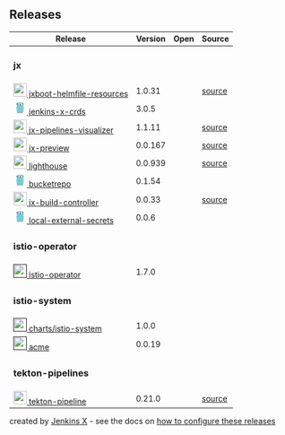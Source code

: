 ## Releases


<table class="table">
  <thead>
    <tr>
      <th scope="col">Release</th>
      <th scope="col">Version</th>
      <th scope="col">Open</th>
      <th scope="col">Source</th>
    </tr>
  </thead>
  <tbody>
    <tr>
		      <td colspan='4'><h3>jx</h3></td>
		    </tr>
	    <tr>
	      <td><a href='https://github.com/jenkins-x-charts/jxboot-helmfile-resources' title='A Helm chart for the resources for JX Boot'> <img src='https://raw.githubusercontent.com/jenkins-x/jenkins-x-website/master/images/logo/jenkinsx-icon-color.svg' width='24px' height='24px'> jxboot-helmfile-resources </a></td>
	      <td>1.0.31</td>
	      <td></td>
	      <td><a href='https://github.com/jenkins-x-charts/jxboot-helmfile-resources'>source</a></td>
	    </tr>
    <tr>
	      <td><a href='' title='Custom Resource Definitions for Jenkins X'> <img src='https://raw.githubusercontent.com/jenkins-x/jenkins-x-platform/d273e09/images/go.png' width='24px' height='24px'> jenkins-x-crds </a></td>
	      <td>3.0.5</td>
	      <td></td>
	      <td></td>
	    </tr>
    <tr>
	      <td><a href='https://github.com/jenkins-x/jx-pipelines-visualizer' title='Web UI for Jenkins X, with a clear goal - visualize the pipelines - and their logs.'> <img src='https://raw.githubusercontent.com/jenkins-x/jenkins-x-website/master/images/logo/jenkinsx-icon-color.svg' width='24px' height='24px'> jx-pipelines-visualizer </a></td>
	      <td>1.1.11</td>
	      <td></td>
	      <td><a href='https://github.com/jenkins-x/jx-pipelines-visualizer'>source</a></td>
	    </tr>
    <tr>
	      <td><a href='https://github.com/jenkins-x/jx-preview' title='This chart installs the jx-preview CRD and garbagecollection job
'> <img src='https://raw.githubusercontent.com/jenkins-x/jenkins-x-website/master/images/logo/jenkinsx-icon-color.svg' width='24px' height='24px'> jx-preview </a></td>
	      <td>0.0.167</td>
	      <td></td>
	      <td><a href='https://github.com/jenkins-x/jx-preview'>source</a></td>
	    </tr>
    <tr>
	      <td><a href='https://github.com/jenkins-x/lighthouse' title='This chart bootstraps installation of [Lighthouse](https://github.com/jenkins-x/lighthouse).
'> <img src='https://raw.githubusercontent.com/jenkins-x/jenkins-x-website/master/images/logo/jenkinsx-icon-color.svg' width='24px' height='24px'> lighthouse </a></td>
	      <td>0.0.939</td>
	      <td></td>
	      <td><a href='https://github.com/jenkins-x/lighthouse'>source</a></td>
	    </tr>
    <tr>
	      <td><a href='' title='A Helm chart for bucketrepo service'> <img src='https://raw.githubusercontent.com/jenkins-x/jenkins-x-platform/d273e09/images/go.png' width='24px' height='24px'> bucketrepo </a></td>
	      <td>0.1.54</td>
	      <td></td>
	      <td></td>
	    </tr>
    <tr>
	      <td><a href='https://jenkins-x.io/' title='Jenkins X next gen cloud CI / CD platform for Kubernetes'> <img src='https://raw.githubusercontent.com/jenkins-x/jenkins-x-website/master/images/logo/jenkinsx-icon-color.svg' width='24px' height='24px'> jx-build-controller </a></td>
	      <td>0.0.33</td>
	      <td></td>
	      <td><a href='https://jenkins-x.io/'>source</a></td>
	    </tr>
    <tr>
	      <td><a href='' title='Local External Secrets'> <img src='https://raw.githubusercontent.com/jenkins-x/jenkins-x-platform/d273e09/images/go.png' width='24px' height='24px'> local-external-secrets </a></td>
	      <td>0.0.6</td>
	      <td></td>
	      <td></td>
	    </tr>
    <tr>
		      <td colspan='4'><h3>istio-operator</h3></td>
		    </tr>
	    <tr>
	      <td><a href='' title='Helm chart for deploying Istio operator'> <img src='https://istio.io/latest/favicons/android-192x192.png' width='24px' height='24px'> istio-operator </a></td>
	      <td>1.7.0</td>
	      <td></td>
	      <td></td>
	    </tr>
    <tr>
		      <td colspan='4'><h3>istio-system</h3></td>
		    </tr>
	    <tr>
	      <td><a href='' title=''> <img src='' width='24px' height='24px'> charts/istio-system </a></td>
	      <td>1.0.0</td>
	      <td></td>
	      <td></td>
	    </tr>
    <tr>
	      <td><a href='' title='Acme'> <img src='https://avatars2.githubusercontent.com/u/35583233?s=200&v=4' width='24px' height='24px'> acme </a></td>
	      <td>0.0.19</td>
	      <td></td>
	      <td></td>
	    </tr>
    <tr>
		      <td colspan='4'><h3>tekton-pipelines</h3></td>
		    </tr>
	    <tr>
	      <td><a href='https://github.com/cdfoundation/tekton-helm-chart' title='A Helm chart for Tekton Pipelines'> <img src='https://avatars2.githubusercontent.com/u/47602533' width='24px' height='24px'> tekton-pipeline </a></td>
	      <td>0.21.0</td>
	      <td></td>
	      <td><a href='https://github.com/cdfoundation/tekton-helm-chart'>source</a></td>
	    </tr>

  </tbody>
</table>

created by [Jenkins X](https://jenkins-x.io/) - see the docs on [how to configure these releases](https://jenkins-x.io/v3/develop/apps/)
